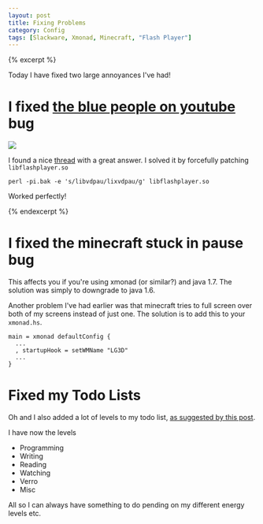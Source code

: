 ```yaml
---
layout: post
title: Fixing Problems
category: Config
tags: [Slackware, Xmonad, Minecraft, "Flash Player"]
---
```


{% excerpt %}

Today I have fixed two large annoyances I've had!

# I fixed [the blue people on youtube][blue] bug

![](http://i.stack.imgur.com/XvNff.png)

I found a nice [thread][blue] with a great answer. I solved it by forcefully patching `libflashplayer.so`

    perl -pi.bak -e 's/libvdpau/lixvdpau/g' libflashplayer.so

Worked perfectly!

[blue]: http://askubuntu.com/questions/117127/flash-video-appears-blue

{% endexcerpt %}


# I fixed the minecraft stuck in pause bug

This affects you if you're using xmonad (or similar?) and java 1.7. The solution was simply to downgrade to java 1.6.

Another problem I've had earlier was that minecraft tries to full screen over both of my screens instead of just one. The solution is to add this to your `xmonad.hs`.

    main = xmonad defaultConfig {
      ...
      , startupHook = setWMName "LG3D"
      ...
    }


# Fixed my Todo Lists

Oh and I also added a lot of levels to my todo list, [as suggested by this post][aaron].

I have now the levels

* Programming
* Writing
* Reading
* Watching
* Verro
* Misc

All so I can always have something to do pending on my different energy levels etc.

[aaron]: http://www.aaronsw.com/weblog/productivity


